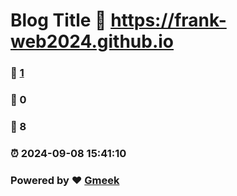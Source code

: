 # Blog Title :link: https://frank-web2024.github.io 
### :page_facing_up: [1](https://frank-web2024.github.io/tag.html) 
### :speech_balloon: 0 
### :hibiscus: 8 
### :alarm_clock: 2024-09-08 15:41:10 
### Powered by :heart: [Gmeek](https://github.com/Meekdai/Gmeek)
